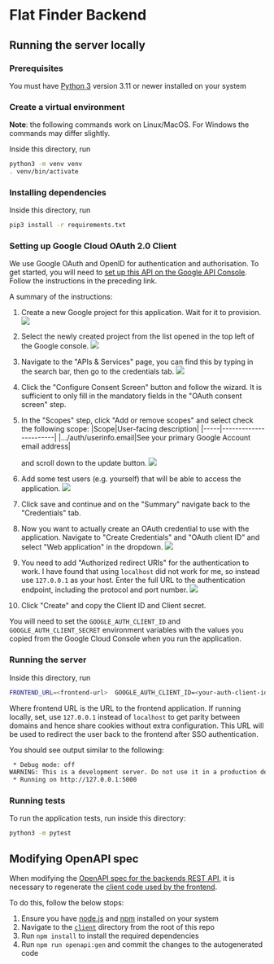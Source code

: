 # Flat Finder Backend

## Running the server locally

### Prerequisites

You must have [Python 3](https://www.python.org/downloads/) version 3.11 or newer installed on your system

### Create a virtual environment

**Note**: the following commands work on Linux/MacOS. For Windows the commands
may differ slightly.

Inside this directory, run

```bash
python3 -m venv venv
. venv/bin/activate
```

### Installing dependencies

Inside this directory, run

```bash
pip3 install -r requirements.txt
```

### Setting up Google Cloud OAuth 2.0 Client

We use Google OAuth and OpenID for authentication and authorisation. To get
started, you will need to [set up this API on the Google API Console](https://developers.google.com/identity/openid-connect/openid-connect#appsetup). Follow
the instructions in the preceding link.

A summary of the instructions:

1. Create a new Google project for this application. Wait for it to provision.
   ![](https://user-images.githubusercontent.com/68463406/229338957-09d0506c-10db-4a6e-a372-4fe99456533b.png)
2. Select the newly created project from the list opened in the top left of
   the Google console.
   ![](https://user-images.githubusercontent.com/68463406/229338962-088f0de7-5282-480a-9c8c-bb2c2fc5768e.png)
3. Navigate to the "APIs & Services" page, you can find this by typing in the
   search bar, then go to the credentials tab.
   ![](https://user-images.githubusercontent.com/68463406/229338963-61cc2149-8b79-46ac-94bc-e4aeb3978471.png)
4. Click the "Configure Consent Screen" button and follow the wizard. It is
   sufficient to only fill in the mandatory fields in the "OAuth consent screen"
   step.
5. In the "Scopes" step, click "Add or remove scopes" and select check the
   following scope:
   |Scope|User-facing description|
   |-----|-----------------------|
   |.../auth/userinfo.email|See your primary Google Account email address|

   and scroll down to the update button.
   ![](https://user-images.githubusercontent.com/68463406/229338972-d9f04e10-2a68-4d77-8941-a34d9ee658a6.png)
6. Add some test users (e.g. yourself) that will be able to access the
   application.
   ![](https://user-images.githubusercontent.com/68463406/229338974-3b90505b-fb8c-4d22-a20a-df4b16ca047e.png)
7. Click save and continue and on the "Summary" navigate back to the
   "Credentials" tab.
8. Now you want to actually create an OAuth credential to use with the
   application. Navigate to "Create Credentials" and "OAuth client ID" and
   select "Web application" in the dropdown.
   ![](https://user-images.githubusercontent.com/68463406/229338977-bae56550-50f9-4537-b39f-e7d26f4377dc.png)
9.  You need to add "Authorized redirect URIs" for the authentication to work.
   I have found that using `localhost` did not work for me, so instead use
   `127.0.0.1` as your host. Enter the full URL to the authentication endpoint,
   including the protocol and port number.
   ![](https://user-images.githubusercontent.com/68463406/229338979-8e9e1b99-f7a6-4b74-bcc4-0b876f8046ba.png)
10. Click "Create" and copy the Client ID and Client secret.

You will need to set the `GOOGLE_AUTH_CLIENT_ID` and `GOOGLE_AUTH_CLIENT_SECRET`
environment variables with the values you copied from the Google Cloud Console
when you run the application.

### Running the server

Inside this directory, run

```bash
FRONTEND_URL=<frontend-url>  GOOGLE_AUTH_CLIENT_ID=<your-auth-client-id> GOOGLE_AUTH_CLIENT_SECRET=<your-auth-client-secret> python3 -m flask run
```

Where frontend URL is the URL to the frontend application. If running locally,
set, use `127.0.0.1` instead of `localhost` to get parity between domains and
hence share cookies without extra configuration. This URL will be used to
redirect the user back to the frontend after SSO authentication.

You should see output similar to the following:

```txt
 * Debug mode: off
WARNING: This is a development server. Do not use it in a production deployment. Use a production WSGI server instead.
 * Running on http://127.0.0.1:5000
```

### Running tests

To run the application tests, run inside this directory:

```bash
python3 -m pytest
```

## Modifying OpenAPI spec

When modifying the [OpenAPI spec for the backends REST API](openapi.yaml), it
is necessary to regenerate the [client code used by the frontend](../client/src/generated/).

To do this, follow the below stops:

1. Ensure you have [node.js](https://nodejs.org/) and [npm](https://www.npmjs.com/) installed on your system
2. Navigate to the [`client`](../client/) directory from the root of this repo
3. Run `npm install` to install the required dependencies
4. Run `npm run openapi:gen` and commit the changes to the autogenerated code
